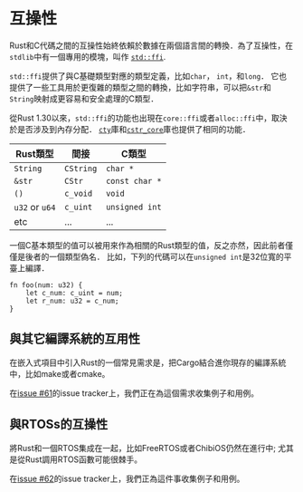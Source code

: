 # 互操性

Rust和C代碼之間的互操性始終依賴於數據在兩個語言間的轉換．為了互操性，在`stdlib`中有一個專用的模塊，叫作
[`std::ffi`](https://doc.rust-lang.org/std/ffi/index.html).

`std::ffi`提供了與C基礎類型對應的類型定義，比如`char`， `int`，和`long`．
它也提供了一些工具用於更復雜的類型之間的轉換，比如字符串，可以把`&str`和`String`映射成更容易和安全處理的C類型．

從Rust 1.30以來，`std::ffi`的功能也出現在`core::ffi`或者`alloc::ffi`中，取決於是否涉及到內存分配．
[`cty`]庫和[`cstr_core`]庫也提供了相同的功能．

[`cstr_core`]: https://crates.io/crates/cstr_core
[`cty`]: https://crates.io/crates/cty

| Rust類型      | 間接 | C類型        |
|----------------|--------------|----------------|
| `String`       | `CString`    | `char *`       |
| `&str`         | `CStr`       | `const char *` |
| `()`           | `c_void`     | `void`         |
| `u32` or `u64` | `c_uint`     | `unsigned int` |
| etc            | ...          | ...            |

一個C基本類型的值可以被用來作為相關的Rust類型的值，反之亦然，因此前者僅僅是後者的一個類型偽名．
比如，下列的代碼可以在`unsigned int`是32位寬的平臺上編譯．

```rust,ignore
fn foo(num: u32) {
    let c_num: c_uint = num;
    let r_num: u32 = c_num;
}
```

## 與其它編譯系統的互用性

在嵌入式項目中引入Rust的一個常見需求是，把Cargo結合進你現存的編譯系統中，比如make或者cmake。

在[issue #61]的issue tracker上，我們正在為這個需求收集例子和用例。

[issue #61]: https://github.com/rust-embedded/book/issues/61


## 與RTOSs的互操性

將Rust和一個RTOS集成在一起，比如FreeRTOS或者ChibiOS仍然在進行中; 尤其是從Rust調用RTOS函數可能很棘手。

在[issue #62]的issue tracker上，我們正為這件事收集例子和用例。

[issue #62]: https://github.com/rust-embedded/book/issues/62
